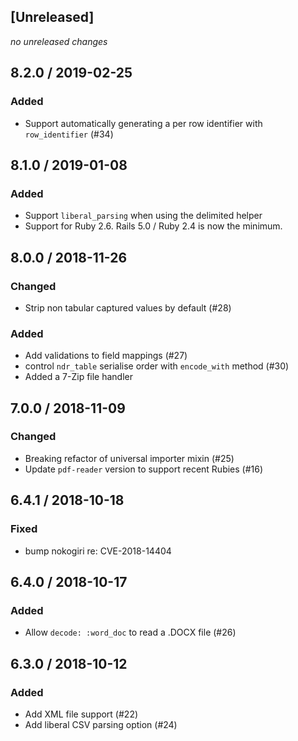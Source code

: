 ## [Unreleased]
*no unreleased changes*

## 8.2.0 / 2019-02-25
### Added
* Support automatically generating a per row identifier with `row_identifier` (#34)

## 8.1.0 / 2019-01-08
### Added
* Support `liberal_parsing` when using the delimited helper
* Support for Ruby 2.6. Rails 5.0 / Ruby 2.4 is now the minimum.

## 8.0.0 / 2018-11-26
### Changed
* Strip non tabular captured values by default (#28)

### Added
* Add validations to field mappings (#27)
* control `ndr_table` serialise order with `encode_with` method (#30)
* Added a 7-Zip file handler

## 7.0.0 / 2018-11-09
### Changed
* Breaking refactor of universal importer mixin (#25)
* Update `pdf-reader` version to support recent Rubies (#16)

## 6.4.1 / 2018-10-18
### Fixed
* bump nokogiri re: CVE-2018-14404

## 6.4.0 / 2018-10-17
### Added
* Allow `decode: :word_doc` to read a .DOCX file (#26)

## 6.3.0 / 2018-10-12
### Added
* Add XML file support (#22)
* Add liberal CSV parsing option (#24)
